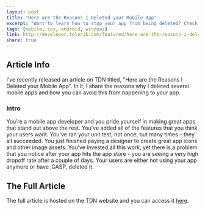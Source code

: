 ```yaml
---
layout: post
title: "Here are the Reasons I Deleted your Mobile App"
excerpt: "Want to learn how to stop your app from being deleted? Check out my tips here. "
tags: [mobile, ios, android, windows]
link: http://developer.telerik.com/featured/here-are-the-reasons-i-deleted-your-mobile-app/
share: true
---
```

## Article Info

I’ve recently released an article on TDN titled, "Here are the Reasons I Deleted your Mobile App". In it, I share the reasons why I deleted several mobile apps and how you can avoid this from happening to your app. 

### Intro

You’re a mobile app developer and you pride yourself in making great apps that stand out above the rest. You’ve added all of the features that you think your users want. You’ve ran your unit test, not once, but many times – they all succeeded. You just finished paying a designer to create great app icons and other image assets. You’ve invested all this work, yet there is a problem that you notice after your app hits the app store – you are seeing a very high dropoff rate after a couple of days. Your users are either not using your app anymore or have ,GASP, deleted it.

## The Full Article

The full article is hosted on the TDN website and you can access it [here](http://developer.telerik.com/featured/here-are-the-reasons-i-deleted-your-mobile-app/).